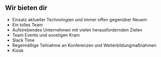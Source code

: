 ## Wir bieten dir

* Einsatz aktueller Technologien und immer offen gegenüber Neuem
* Ein tolles Team  
* Aufstrebendes Unternehmen mit vielen herausfordernden Zielen
* Team Events und sonstigen Kram
* Slack Time 
* Regelmäßige Teilnahme an Konferenzen und Weiterbildungmaßnahmen
* Kiosk
